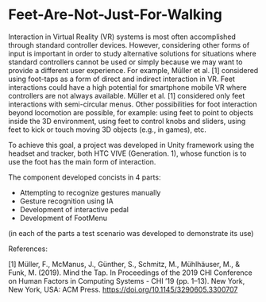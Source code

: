 # Feet-Are-Not-Just-For-Walking

Interaction in Virtual Reality (VR) systems is most often accomplished through standard controller devices. However, considering other forms of input is important in order to study alternative solutions for situations where standard controllers cannot be used or simply because we may want to provide a different user experience. For example, Müller et al. [1] considered using foot-taps as a form of direct and indirect interaction in VR. Feet interactions could have a high potential for smartphone mobile VR where controllers are not always available. Müller et al. [1] considered only feet interactions with semi-circular menus. Other possibilities for foot interaction beyond locomotion are possible, for example: using feet to point to objects inside the 3D environment, using feet to control knobs and sliders, using feet to kick or touch moving 3D objects (e.g., in games), etc.

To achieve this goal, a project was developed in Unity framework using the headset and tracker, both HTC VIVE (Generation. 1), whose function is to use the foot has the main form of interaction.

The component developed concists in 4 parts:
- Attempting to recognize gestures manually
- Gesture recognition using IA
- Development of interactive pedal
- Development of FootMenu

(in each of the parts a test scenario was developed to demonstrate its use)


References:

[1] Müller, F., McManus, J., Günther, S., Schmitz, M., Mühlhäuser, M., & Funk, M. (2019). Mind the Tap. In Proceedings of the 2019 CHI Conference on Human Factors in Computing Systems - CHI ’19 (pp. 1–13). New York, New York, USA: ACM Press. https://doi.org/10.1145/3290605.3300707

